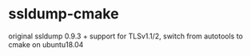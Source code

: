 # ssldump-cmake
original ssldump 0.9.3 + support for TLSv1.1/2, switch from autotools to cmake on ubuntu18.04
